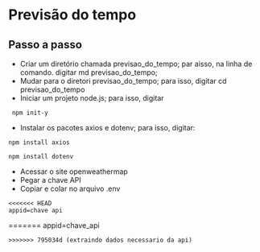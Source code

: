 # Previsão do tempo

## Passo a passo

* Criar um diretório chamada previsao_do_tempo; par aisso, na linha de comando. digitar md previsao_do_tempo;
* Mudar para o diretori previsao_do_tempo; para isso, digitar cd previsao_do_tempo
* Iniciar um projeto node.js; para isso, digitar 
 ``` 
  npm init-y
```
* Instalar os pacotes axios e dotenv; para isso, digitar:

```
npm install axios

npm install dotenv
```

* Acessar o site openweathermap
* Pegar a chave API
* Copiar e colar no arquivo .env

```
<<<<<<< HEAD
appid=chave api
```
=======
appid=chave_api
```
>>>>>>> 795034d (extraindo dados necessario da api)
